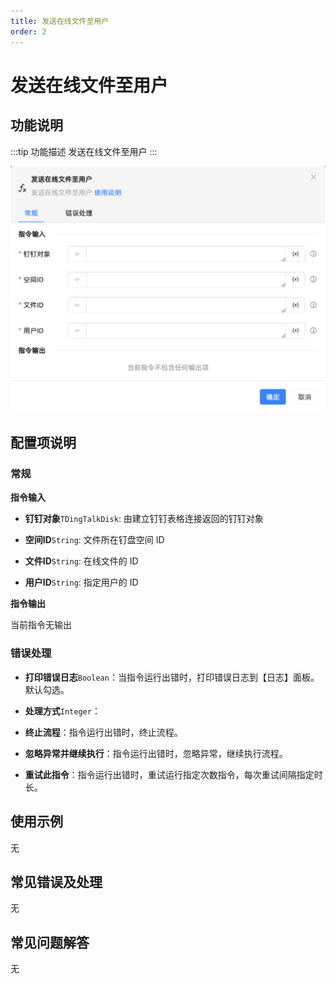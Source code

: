 ```yaml
---
title: 发送在线文件至用户
order: 2
---
```


# 发送在线文件至用户

## 功能说明

:::tip 功能描述
发送在线文件至用户
:::

![发送在线文件至用户](../../../../assets/发送在线文件至用户_command.png)

## 配置项说明

### 常规

**指令输入**

- **钉钉对象**`TDingTalkDisk`: 由建立钉钉表格连接返回的钉钉对象

- **空间ID**`String`: 文件所在钉盘空间 ID

- **文件ID**`String`: 在线文件的 ID

- **用户ID**`String`: 指定用户的 ID


**指令输出**

当前指令无输出

### 错误处理

- **打印错误日志**`Boolean`：当指令运行出错时，打印错误日志到【日志】面板。默认勾选。

- **处理方式**`Integer`：

 - **终止流程**：指令运行出错时，终止流程。

 - **忽略异常并继续执行**：指令运行出错时，忽略异常，继续执行流程。

 - **重试此指令**：指令运行出错时，重试运行指定次数指令，每次重试间隔指定时长。

## 使用示例
无

## 常见错误及处理

无

## 常见问题解答

无

